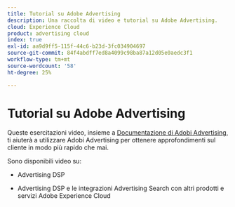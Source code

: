 ```yaml
---
title: Tutorial su Adobe Advertising
description: Una raccolta di video e tutorial su Adobe Advertising.
cloud: Experience Cloud
product: advertising cloud
index: true
exl-id: aa9d9ff5-115f-44c6-b23d-3fc034904697
source-git-commit: 84f4abdff7ed8a4099c98ba87a12d05e0aedc3f1
workflow-type: tm+mt
source-wordcount: '58'
ht-degree: 25%

---
```


# Tutorial su Adobe Advertising

Queste esercitazioni video, insieme a [Documentazione di Adobi Advertising](https://experienceleague.adobe.com/docs/advertising-cloud.html), ti aiuterà a utilizzare Adobi Advertising per ottenere approfondimenti sul cliente in modo più rapido che mai.

Sono disponibili video su:

* Advertising DSP

* Advertising DSP e le integrazioni Advertising Search con altri prodotti e servizi Adobe Experience Cloud

<!--
See other -learn tutorials landing pages to get ideas for additional content
-->
